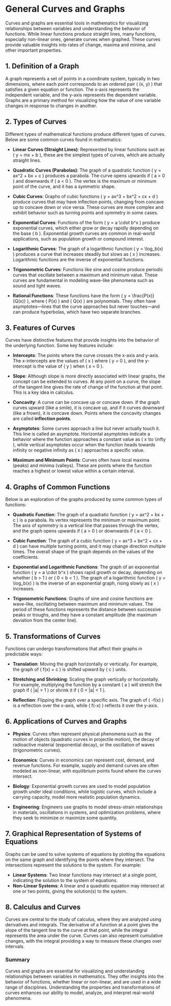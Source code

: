# General Curves and Graphs

Curves and graphs are essential tools in mathematics for visualizing relationships between variables and understanding the behavior of functions. While linear functions produce straight lines, many functions, especially non-linear ones, generate curves when graphed. These curves provide valuable insights into rates of change, maxima and minima, and other important properties.

## 1. **Definition of a Graph**

A graph represents a set of points in a coordinate system, typically in two dimensions, where each point corresponds to an ordered pair \( (x, y) \) that satisfies a given equation or function. The x-axis represents the independent variable, and the y-axis represents the dependent variable. Graphs are a primary method for visualizing how the value of one variable changes in response to changes in another.

## 2. **Types of Curves**

Different types of mathematical functions produce different types of curves. Below are some common curves found in mathematics:

   - **Linear Curves (Straight Lines)**: Represented by linear functions such as \( y = mx + b \), these are the simplest types of curves, which are actually straight lines.
   
   - **Quadratic Curves (Parabolas)**: The graph of a quadratic function \( y = ax^2 + bx + c \) produces a parabola. The curve opens upwards if \( a > 0 \) and downwards if \( a < 0 \). The vertex is the maximum or minimum point of the curve, and it has a symmetric shape.
   
   - **Cubic Curves**: Graphs of cubic functions \( y = ax^3 + bx^2 + cx + d \) produce curves that may have inflection points, changing from concave up to concave down or vice versa. These curves are more complex and exhibit behavior such as turning points and symmetry in some cases.
   
   - **Exponential Curves**: Functions of the form \( y = a \cdot b^x \) produce exponential curves, which either grow or decay rapidly depending on the base \( b \). Exponential growth curves are common in real-world applications, such as population growth or compound interest.
   
   - **Logarithmic Curves**: The graph of a logarithmic function \( y = \log_b(x) \) produces a curve that increases steadily but slows as \( x \) increases. Logarithmic functions are the inverse of exponential functions.
   
   - **Trigonometric Curves**: Functions like sine and cosine produce periodic curves that oscillate between a maximum and minimum value. These curves are fundamental in modeling wave-like phenomena such as sound and light waves.

   - **Rational Functions**: These functions have the form \( y = \frac{P(x)}{Q(x)} \), where \( P(x) \) and \( Q(x) \) are polynomials. They often have asymptotes—lines that the curve approaches but never touches—and can produce hyperbolas, which have two separate branches.

## 3. **Features of Curves**

Curves have distinctive features that provide insights into the behavior of the underlying function. Some key features include:

   - **Intercepts**: The points where the curve crosses the x-axis and y-axis. The x-intercepts are the values of \( x \) where \( y = 0 \), and the y-intercept is the value of \( y \) when \( x = 0 \).
   
   - **Slope**: Although slope is more directly associated with linear graphs, the concept can be extended to curves. At any point on a curve, the slope of the tangent line gives the rate of change of the function at that point. This is a key idea in calculus.
   
   - **Concavity**: A curve can be concave up or concave down. If the graph curves upward (like a smile), it is concave up, and if it curves downward (like a frown), it is concave down. Points where the concavity changes are called **inflection points**.
   
   - **Asymptotes**: Some curves approach a line but never actually touch it. This line is called an asymptote. Horizontal asymptotes indicate a behavior where the function approaches a constant value as \( x \to \infty \), while vertical asymptotes occur when the function heads towards infinity or negative infinity as \( x \) approaches a specific value.
   
   - **Maximum and Minimum Points**: Curves often have local maxima (peaks) and minima (valleys). These are points where the function reaches a highest or lowest value within a certain interval.

## 4. **Graphs of Common Functions**

Below is an exploration of the graphs produced by some common types of functions:

   - **Quadratic Function**: The graph of a quadratic function \( y = ax^2 + bx + c \) is a parabola. Its vertex represents the minimum or maximum point. The axis of symmetry is a vertical line that passes through the vertex, and the graph opens upwards if \( a > 0 \) or downwards if \( a < 0 \).

   - **Cubic Function**: The graph of a cubic function \( y = ax^3 + bx^2 + cx + d \) can have multiple turning points, and it may change direction multiple times. The overall shape of the graph depends on the values of the coefficients.

   - **Exponential and Logarithmic Functions**: The graph of an exponential function \( y = a \cdot b^x \) shows rapid growth or decay, depending on whether \( b > 1 \) or \( 0 < b < 1 \). The graph of a logarithmic function \( y = \log_b(x) \) is the inverse of an exponential graph, rising slowly as \( x \) increases.

   - **Trigonometric Functions**: Graphs of sine and cosine functions are wave-like, oscillating between maximum and minimum values. The period of these functions represents the distance between successive peaks or troughs, and they have a constant amplitude (the maximum deviation from the center line).

## 5. **Transformations of Curves**

Functions can undergo transformations that affect their graphs in predictable ways:
   
   - **Translation**: Moving the graph horizontally or vertically. For example, the graph of \( f(x) + c \) is shifted upward by \( c \) units.
   
   - **Stretching and Shrinking**: Scaling the graph vertically or horizontally. For example, multiplying the function by a constant \( a \) will stretch the graph if \( |a| > 1 \) or shrink it if \( 0 < |a| < 1 \).
   
   - **Reflection**: Flipping the graph over a specific axis. The graph of \( -f(x) \) is a reflection over the x-axis, while \( f(-x) \) reflects it over the y-axis.

## 6. **Applications of Curves and Graphs**

   - **Physics**: Curves often represent physical phenomena such as the motion of objects (quadratic curves in projectile motion), the decay of radioactive material (exponential decay), or the oscillation of waves (trigonometric curves).
   
   - **Economics**: Curves in economics can represent cost, demand, and revenue functions. For example, supply and demand curves are often modeled as non-linear, with equilibrium points found where the curves intersect.
   
   - **Biology**: Exponential growth curves are used to model population growth under ideal conditions, while logistic curves, which include a carrying capacity, model more realistic population dynamics.
   
   - **Engineering**: Engineers use graphs to model stress-strain relationships in materials, oscillations in systems, and optimization problems, where they seek to minimize or maximize some quantity.

## 7. **Graphical Representation of Systems of Equations**

Graphs can be used to solve systems of equations by plotting the equations on the same graph and identifying the points where they intersect. The intersections represent the solutions to the system. For example:
   - **Linear Systems**: Two linear functions may intersect at a single point, indicating the solution to the system of equations.
   - **Non-Linear Systems**: A linear and a quadratic equation may intersect at one or two points, giving the solution(s) to the system.

## 8. **Calculus and Curves**

Curves are central to the study of calculus, where they are analyzed using derivatives and integrals. The derivative of a function at a point gives the slope of the tangent line to the curve at that point, while the integral represents the area under the curve. Curves can also represent cumulative changes, with the integral providing a way to measure these changes over intervals.

### Summary

Curves and graphs are essential for visualizing and understanding relationships between variables in mathematics. They offer insights into the behavior of functions, whether linear or non-linear, and are used in a wide range of disciplines. Understanding the properties and transformations of curves enhances our ability to model, analyze, and interpret real-world phenomena.